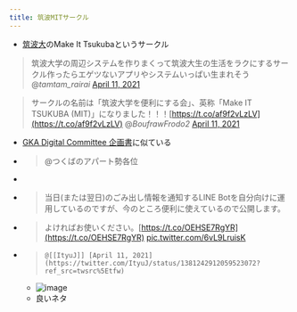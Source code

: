 ```yaml
---
title: 筑波MITサークル
---
```


* [筑波大](%E7%AD%91%E6%B3%A2%E5%A4%A7.md)のMake It Tsukubaというサークル

 > 
 > 筑波大学の周辺システムを作りまくって筑波大生の生活をラクにするサークル作ったらエゲツないアプリやシステムいっぱい生まれそう
 > @*tamtam_rairai* [April 11, 2021](https://twitter.com/tamtam_rairai/status/1381072413090213893?ref_src=twsrc%5Etfw)

 > 
 > サークルの名前は「筑波大学を便利にする会」、英称「Make IT TSUKUBA (MIT)」になりました！！！[https://t.co/af9f2vLzLV](https://t.co/af9f2vLzLV)
 > @*BoufrawFrodo2* [April 11, 2021](https://twitter.com/BoufrawFrodo2/status/1381229995033423874?ref_src=twsrc%5Etfw)

* [GKA Digital Committee 企画書](GKA%20Digital%20Committee%20%E4%BC%81%E7%94%BB%E6%9B%B8.md)に似ている

* 
   > 
   > @つくばのアパート勢各位

* 
   > 

* 
   > 
   > 当日(または翌日)のごみ出し情報を通知するLINE Botを自分向けに運用しているのですが、今のところ便利に使えているので公開します。

* 
   > 
   > よければお使いください。[https://t.co/OEHSE7RgYR](https://t.co/OEHSE7RgYR) [pic.twitter.com/6vL9LruisK](https://t.co/6vL9LruisK)

* 
   > 
   > ````
   > @[[ItyuJ]] [April 11, 2021](https://twitter.com/ItyuJ/status/1381242912059523072?ref_src=twsrc%5Etfw)
   > ````
  
  * ![image](https://gyazo.com/5aeafd928bcf1af4af46e6451f6675b8/thumb/1000)
  * 良いネタ
